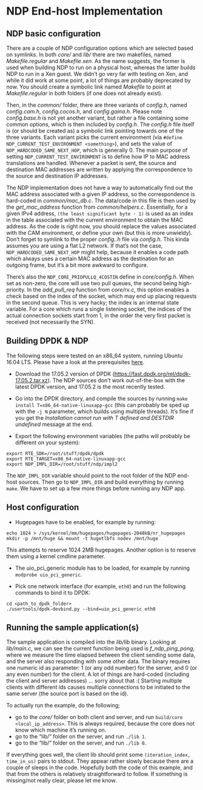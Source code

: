 # NDP End-host Implementation

## NDP basic configuration

There are a couple of NDP configuration options which are selected based on symlinks.
In both *core/* and *lib/* there are two makefiles, named *Makefile.regular* and
*Makefile.xen*. As the name suggests, the former is used when building NDP to run on
a physical host, whereas the latter builds NDP to run in a Xen guest. We didn’t go
very far with testing on Xen, and while it did work at some point, a lot of things
are probably deprecated by now. You should create a symbolic link named *Makefile*
to point at *Makefile.regular* in both folders (if one does not already exist).

Then, in the *common/* folder, there are three variants of *config.h*, named
*config.cam.h*, *config.cocos.h*, and *config.gaina.h*. Please note *config.base.h*
is not yet another variant, but rather a file containing some common options, which
is then included by *config.h*. The *config.h* file itself is (or should be created
as) a symbolic link pointing towards one of the three variants. Each variant picks
the current environment (via `#define NDP_CURRENT_TEST_ENVIRONMENT <something>`),
and sets the value of `NDP_HARDCODED_SAME_NEXT_HOP`, which is generally 0. The main
purpose of setting `NDP_CURRENT_TEST_ENVIRONMENT` is to define how IP to MAC address
translations are handled. Whenever a packet is sent, the source and destination MAC
addresses are written by applying the correspondence to the source and destination
IP addresses. 

The NDP implementation does not have a way to automatically find out the MAC address
associated with a given IP address, so the correspondence is hard-coded in
*common/mac_db.c*. The data/code in this file is then used by the *get_mac_address*
function from *common/helpers.c*. Essentially, for a given IPv4 address,
`(the least significant byte - 1)` is used as an index in the table associated with
the current environment to obtain the MAC address. As the code is right now, you
should replace the values associated with the CAM environment, or define your own
(but this is more unwieldy). Don’t forget to symlink to the proper *config.<env>.h*
file via *config.h*. This kinda assumes you are using a flat L2 network. If that’s
not the case, `NDP_HARDCODED_SAME_NEXT_HOP` might help, because it enables a code
path which always uses a certain MAC address as the destination for an outgoing
frame, but it’s a bit more awkward to configure.

There’s also the `NDP_CORE_PRIOPULLQ_4COSTIN` define in *core/config.h*. When
set as non-zero, the core will use two pull queues, the second being high-priority.
In the *add_pull_req* function from *core/rx.c*, this option enables a check based
on the index of the socket, which may end up placing requests in the second queue.
This is very hacky; the index is an internal state variable. For a core which runs
a single listening socket, the indices of the actual connection sockets start
from 1, in the order the very first packet is received (not necessarily the SYN).

## Building DPDK & NDP

The following steps were tested on an x86_64 system, running Ubuntu 16.04 LTS.
Please have a look at the prerequisites 
[here](https://doc.dpdk.org/guides/linux_gsg/sys_reqs.html).

- Download the 17.05.2 version of DPDK
(https://fast.dpdk.org/rel/dpdk-17.05.2.tar.xz). The NDP sources don’t work
out-of-the-box with the latest DPDK version, and 17.05.2 is the most recently
tested.

- Go into the DPDK directory, and compile the sources by running
`make install T=x86_64-native-linuxapp-gcc` (this can probably be sped up with the
`-j N` parameter, which builds using multiple threads). It’s fine if you get the
*Installation cannot run with T defined and DESTDIR undefined* message at the end.

- Export the following environment variables (the paths will probably be different
on your system):
```
export RTE_SDK=/root/stuff/dpdk/dpdk
export RTE_TARGET=x86_64-native-linuxapp-gcc
export NDP_IMPL_DIR=/root/stuff/ndp/impl2
```

The `NDP_IMPL_DIR` variable should point to the root folder of the NDP end-host
sources. Then go to `NDP_IMPL_DIR` and build everything by running `make`. We have
to set up a few more things before running any NDP app.

## Host configuration 

- Hugepages have to be enabled, for example by running:

```
echo 1024 > /sys/kernel/mm/hugepages/hugepages-2048kB/nr_hugepages
mkdir -p /mnt/huge && mount -t hugetlbfs nodev /mnt/huge
```

This attempts to reserve 1024 2MB hugepages. Another option is to reserve them
using a kernel cmdline parameter.

- The uio_pci_generic module has to be loaded, for example by running
`modprobe uio_pci_generic`.

- Pick one network interface (for example, `eth0`) and run the following commands
to bind it to DPDK:

```
cd <path_to_dpdk_folder>
./usertools/dpdk-devbind.py --bind=uio_pci_generic eth0
```

## Running the sample application(s)

The sample application is compiled into the *lib/lib* binary. Looking at *lib/main.c*,
we can see the current function being used is *f_ndp_ping_pong*, where we measure the
time elapsed between the client sending some data, and the server also responding
with some other data. The binary requires one numeric id as parameter: 1 (or any odd
number) for the server, and 0 (or any even number) for the client. A lot of things are
hard-coded (including the client and server addresses) … sorry about that :( Starting
multiple clients with different ids causes multiple connections to be initiated to
the same server (the source port is based on the id).

To actually run the example, do the following;
- go to the *core/* folder on both client and server, and run
`build/core <local_ip_address>`. This is always required, because the core does not
know which machine it’s running on.
- go to the “lib/“ folder on the server, and run `./lib 1`.
- go to the “lib/“ folder on the server, and run `./lib 0`.

If everything goes well, the client lib should print some `(iteration_index, time_in_us)`
pairs to stdout. They appear rather slowly because there are a couple of sleeps in the
code. Hopefully both the code of this example, and that from the others is relatively
straightforward to follow. If something is missing/not really clear, please let me
know.